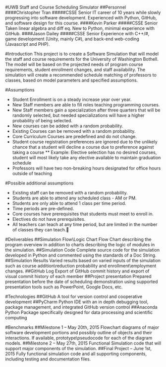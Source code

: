 #UWB Staff and Course Scheduling Simulator
##Personnel
####Christopher Tran
#####CSSE Senior
IT career of 10 years while slowly progressing into software development. Experienced with Python, GitHub, and software design for this course. 
####Kevin Parker
#####CSSE Senior
Taken linear algebra and diff eq.  New to Python, minimal experience with GitHub. 
####Jason Dailey
#####CSSE Senior
Experience with C++/#, game development (Unity, mainly C#), and back-end web-coding (Javascript and PHP). 

#Introduction
This project is to create a Software Simulation that will model the staff and course requirements for the University of Washington Bothell. The model will be based on the projected needs of program course requirements, student enrollment changes, and staff availability. The simulation will create a recommended schedule matching of professors to classes, based on model parameters and specified assumptions.

#Assumptions
* Student Enrollment is on a steady increase year over year.
* New Staff members are able to fill roles teaching programming courses.
* New Staff members gain a specialization after three quarters that will be randomly selected, but needed specializations will have a higher probability of being selected.
* New courses can be added with a random probability.
* Existing Courses can be removed with a random probability.
* Core Curriculum Courses are predefined and do not change.
* Student course registration preferences are ignored due to the unlikely chance that a student will decline a course due to preference against taking a course
** Example: Elective selection has no desired courses, student will most likely take any elective available to maintain graduation schedule
* Professors will have two non-breaking hours designated for office hours outside of teaching

#Possible additional assumptions
* Existing staff can be removed with a random probability.
* Students are able to attend any scheduled class - AM or PM.
* Students are only able to attend 1 class per time period.
* Time periods are pre-defined.
* Core courses have prerequisites that students must meet to enroll in.
* Electives do not have prerequisites.
* All teachers can teach at any time period, but are limited in the number of classes they can teach.

#Deliverables
##Simulation Flow\Logic Chart
Flow Chart describing the program overview in addition to charts describing the logic of modules in the simulation.
##Simulation Code
Complete source code for the simulation developed in Python and commented using the standards of a Doc String.
##Simulation Results
Varied results based on varied inputs of the simulation such as course addition\reduction probability and enrollment\employment changes.
##GitHub Log
Export of GitHub commit history and export of visual commit history of each member
##Project presentation
Prepared presentation before the date of scheduling demonstration using supported presentation tools such as PowerPoint, Google Docs, etc.


#Technologies
##GitHub
A tool for version control and cooperative development
##PyCharm
Python IDE with an in depth debugging tool, package management, and integrated GitHub version control
##Anaconda
Python Package specifically designed for data processing and scientific computing

#Benchmarks
##Milestone 1 – May 20th, 2015
Flowchart diagrams of major software development portions and possibly outline of objects and their interactions. If available, prototype\pseudocode for each of the diagram models.
##Milestone 2 – May 27th, 2015
Functional Simulation code that will support major components of the simulation.
##Final Project – June 1st, 2015
Fully functional simulation code and all supporting components, including testing and documentation files.
